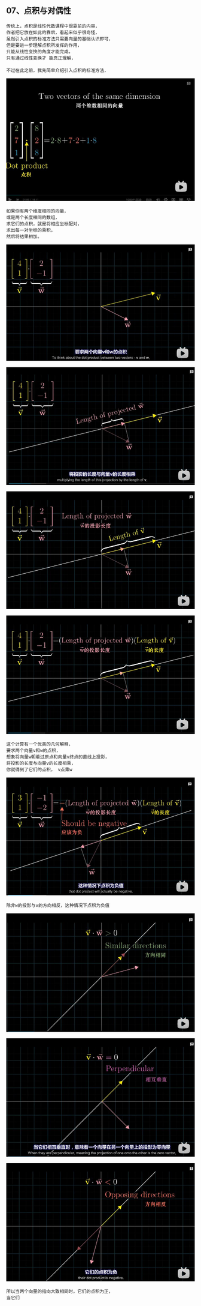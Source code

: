 ## 07、点积与对偶性

```
传统上，点积是线性代数课程中很靠前的内容，
作者把它放在如此的靠后，看起来似乎很奇怪，
虽然引入点积的标准方法只需要向量的基础认识即可，
但是要进一步理解点积所发挥的作用，
只能从线性变换的角度才能完成，
只有通过线性变换才 能真正理解，

不过在此之前，我先简单介绍引入点积的标准方法，

```

![](image09-01/01-01.jpg)

```
如果你有两个维度相同的向量，
或是两个长度相同的数组，
求它们的点积，就是将相应坐标配对，
求出每一对坐标的乘积，
然后将结果相加。
```

![](image09-01/01-02.jpg)

![](image09-01/01-03.jpg)

![](image09-01/01-04.jpg)

![](image09-01/01-05.jpg)

```
这个计算有一个优美的几何解释，
要求两个向量v和w的点积，
想象将向量w朝着过原点和向量v终点的直线上投影，
将投影的长度与向量v的长度相乘，
你就得到了它们的点积， v点乘w
```

![](image09-01/01-06.jpg)

```
除非w的投影与v的方向相反，这种情况下点积为负值
```

![](image09-01/01-07.jpg)

![](image09-01/01-08.jpg)

![](image09-01/01-09.jpg)

```
所以当两个向量的指向大致相同时，它们的点积为正，
当它们
```



